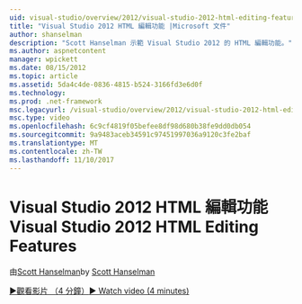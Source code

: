 ```yaml
---
uid: visual-studio/overview/2012/visual-studio-2012-html-editing-features
title: "Visual Studio 2012 HTML 編輯功能 |Microsoft 文件"
author: shanselman
description: "Scott Hanselman 示範 Visual Studio 2012 的 HTML 編輯功能。"
ms.author: aspnetcontent
manager: wpickett
ms.date: 08/15/2012
ms.topic: article
ms.assetid: 5da4c4de-0836-4815-b524-3166fd3e6d0f
ms.technology: 
ms.prod: .net-framework
msc.legacyurl: /visual-studio/overview/2012/visual-studio-2012-html-editing-features
msc.type: video
ms.openlocfilehash: 6c9cf4819f05befee8df98d680b38fe9dd0db054
ms.sourcegitcommit: 9a9483aceb34591c97451997036a9120c3fe2baf
ms.translationtype: MT
ms.contentlocale: zh-TW
ms.lasthandoff: 11/10/2017
---
```

<a name="visual-studio-2012-html-editing-features"></a><span data-ttu-id="9d705-103">Visual Studio 2012 HTML 編輯功能</span><span class="sxs-lookup"><span data-stu-id="9d705-103">Visual Studio 2012 HTML Editing Features</span></span>
====================
<span data-ttu-id="9d705-104">由[Scott Hanselman](https://github.com/shanselman)</span><span class="sxs-lookup"><span data-stu-id="9d705-104">by [Scott Hanselman](https://github.com/shanselman)</span></span>

[<span data-ttu-id="9d705-105">&#9654;觀看影片 （4 分鐘）</span><span class="sxs-lookup"><span data-stu-id="9d705-105">&#9654; Watch video (4 minutes)</span></span>](https://channel9.msdn.com/Blogs/ASP-NET-Site-Videos/visual-studio-2012-html-editing-features)
